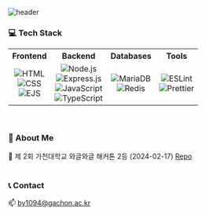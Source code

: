 ![header](https://capsule-render.vercel.app/api?type=slice&color=auto&reversal=true&text=xEzIxX&height=200&fontAlign=30&rotate=10&&reversal=true)

### 💻 Tech Stack

<div>

<table>
  <tr>
    <th>Frontend</th>
    <th>Backend</th>
    <th>Databases</th>
    <th>Tools</th>
  </tr>
  <tr>
    <td align="center">
      <img src="https://img.shields.io/badge/HTML5-E34F26?style=for-the-badge&logo=html5&logoColor=white" alt="HTML">
      <br>
      <img src="https://img.shields.io/badge/CSS-239120?style=for-the-badge&logo=css3&logoColor=white" alt="CSS">
      <br>
      <img src="https://img.shields.io/badge/EJS-B4CA65?style=for-the-badge&logo=EJS&logoColor=white" alt="EJS">
    </td>
    <td align="center">
      <img src="https://img.shields.io/badge/Node.js-43853D?style=for-the-badge&logo=node.js&logoColor=white" alt="Node.js">
      <br>
      <img src="https://img.shields.io/badge/Express.js-404D59?style=for-the-badge&logo=express&logoColor=white" alt="Express.js">
      <br>
      <img src="https://img.shields.io/badge/JavaScript-F7DF1E?style=for-the-badge&logo=javascript&logoColor=black" alt="JavaScript">
      <br>
      <img src="https://img.shields.io/badge/TypeScript-3178C6?style=for-the-badge&logo=typescript&logoColor=white" alt="TypeScript">
    </td>
    <td align="center">
      <img src="https://img.shields.io/badge/MariaDB-003545?style=for-the-badge&logo=mariadb&logoColor=white" alt="MariaDB">
      <br>
      <img src="https://img.shields.io/badge/Redis-FF4438?style=for-the-badge&logo=redis&logoColor=white" alt="Redis">
    </td>
    <td align="center">
      <img src="https://img.shields.io/badge/ESLint-3A33D1?style=for-the-badge&logo=eslint&logoColor=white" alt="ESLint">
      <br>
      <img src="https://img.shields.io/badge/Prettier-1A2C34?style=for-the-badge&logo=prettier&logoColor=F7BA3E" alt="Prettier">
    </td>
  </tr>
</table>

</div>

</br>

### 🐰 About Me
🥈 제 2회 가천대학교 와글와글 해커톤 2등 (2024-02-17) [Repo](https://github.com/PareutPareut/backend)
</br>
</br>

### 📞 Contact
📫 by1094@gachon.ac.kr
